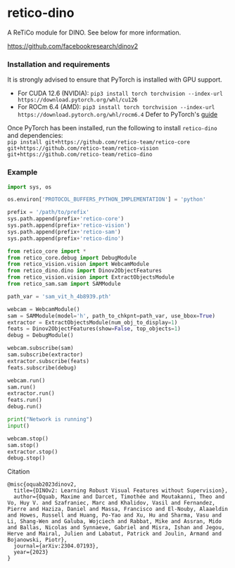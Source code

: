 # retico-dino
A ReTiCo module for DINO. See below for more information.

https://github.com/facebookresearch/dinov2

### Installation and requirements
It is strongly advised to ensure that PyTorch is installed with GPU support.
- For CUDA 12.6 (NVIDIA): `pip3 install torch torchvision --index-url https://download.pytorch.org/whl/cu126`
- For ROCm 6.4 (AMD): `pip3 install torch torchvision --index-url https://download.pytorch.org/whl/rocm6.4`
Defer to PyTorch's [guide](https://pytorch.org/get-started/locally/)  

Once PyTorch has been installed, run the following to install `retico-dino` and dependencies:  
```pip install git+https://github.com/retico-team/retico-core git+https://github.com/retico-team/retico-vision git+https://github.com/retico-team/retico-dino```

### Example
```python
import sys, os

os.environ['PROTOCOL_BUFFERS_PYTHON_IMPLEMENTATION'] = 'python'

prefix = '/path/to/prefix'
sys.path.append(prefix+'retico-core')
sys.path.append(prefix+'retico-vision')
sys.path.append(prefix+'retico-sam')
sys.path.append(prefix+'retico-dino')

from retico_core import *
from retico_core.debug import DebugModule
from retico_vision.vision import WebcamModule 
from retico_dino.dino import Dinov2ObjectFeatures
from retico_vision.vision import ExtractObjectsModule
from retico_sam.sam import SAMModule

path_var = 'sam_vit_h_4b8939.pth'

webcam = WebcamModule()
sam = SAMModule(model='h', path_to_chkpnt=path_var, use_bbox=True)  
extractor = ExtractObjectsModule(num_obj_to_display=1)  
feats = Dinov2ObjectFeatures(show=False, top_objects=1)
debug = DebugModule()  

webcam.subscribe(sam)  
sam.subscribe(extractor)  
extractor.subscribe(feats)    
feats.subscribe(debug)

webcam.run()  
sam.run()  
extractor.run()  
feats.run()
debug.run()  

print("Network is running")
input()

webcam.stop()  
sam.stop()  
extractor.stop()   
debug.stop()  
```

Citation
```
@misc{oquab2023dinov2,
  title={DINOv2: Learning Robust Visual Features without Supervision},
  author={Oquab, Maxime and Darcet, Timothée and Moutakanni, Theo and Vo, Huy V. and Szafraniec, Marc and Khalidov, Vasil and Fernandez, Pierre and Haziza, Daniel and Massa, Francisco and El-Nouby, Alaaeldin and Howes, Russell and Huang, Po-Yao and Xu, Hu and Sharma, Vasu and Li, Shang-Wen and Galuba, Wojciech and Rabbat, Mike and Assran, Mido and Ballas, Nicolas and Synnaeve, Gabriel and Misra, Ishan and Jegou, Herve and Mairal, Julien and Labatut, Patrick and Joulin, Armand and Bojanowski, Piotr},
  journal={arXiv:2304.07193},
  year={2023}
}
```
